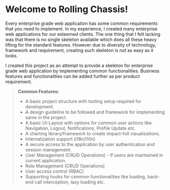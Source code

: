 Welcome to Rolling Chassis!
===================

Every enterprise grade web application has some common requirements that you need to implement. In my experience, I created many enterprise web applications for our esteemed clients. The one thing that I felt lacking was that there is no single skeleton available which does all these heavy lifting for the standard features. However due to diversity of technology, framework and requirement, creating such skeleton is not as easy as it looks.
 
I created this project as an attempt to provide a skeleton for enterprise grade web application by implementing common functionalities. Business features and functionalities can be added further as per product requirement.

> **Common Features:**
> - A basic project structure with tooling setup required for development.
> - A design guideline to be followed and framework for implementing same in the project.
> - A basic UI-Layout with options for common user actions like Navigation, Logout, Notifications, Profile Update etc.
> - A charting library/framework to create impact-full visualizations.
> - Internalization support (i18n/l10n)
> - A secure access to the application by user authentication and session management.
> - User Management (CRUD Operations) - If users are maintained in current application.
> - Role Management (CRUD Operations)
> - User access control (RBAC)
> - Supporting hooks for common functionalities like loading, back-end call interception, lazy loading etc.
